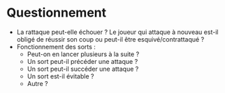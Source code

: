 Questionnement
==============
- La rattaque peut-elle échouer ? Le joueur qui attaque à nouveau est-il obligé
  de réussir son coup ou peut-il être esquivé/contrattaqué ?
- Fonctionnement des sorts :
  - Peut-on en lancer plusieurs à la suite ?
  - Un sort peut-il précéder une attaque ?
  - Un sort peut-il succéder une attaque ?
  - Un sort est-il évitable ?
  - Autre ?
